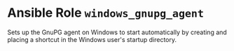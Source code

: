 # Ansible Role `windows_gnupg_agent`

Sets up the GnuPG agent on Windows to start automatically by creating and
placing a shortcut in the Windows user's startup directory.
